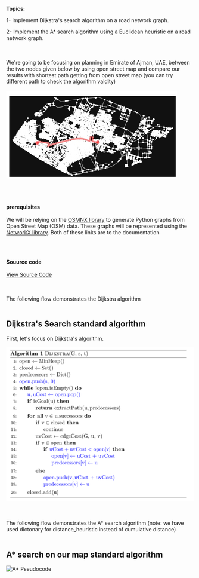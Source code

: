 <b>Topics:</b>

1- Implement Dijkstra&#39;s search algorithm on a road network graph.

2- Implement the A\* search algorithm using a Euclidean heuristic on a road network graph.

<br></br>
We're going to be focusing on planning in Emirate of Ajman, UAE, between the two nodes given below by using open street map and compare our results with shortest path getting from open street map (you can try different path to check the algorithm valdity) 
<br></br>
![path](https://github.com/halhwadi/Dijkstra-s-search-algorithm-and-A-search-algorithm/blob/main/map.jpg)
<br></br>
<br></br>

<b>prerequisites</b>
<br></br>
We will be relying on the [OSMNX library](https://osmnx.readthedocs.io/en/stable/) to generate Python graphs from Open Street Map (OSM) data. These graphs will be represented using the [NetworkX library](https://networkx.github.io/documentation/stable/). Both of these links are to the documentation

<br></br>

<b>Souurce code</b>
<br></br>
[View Source Code](https://github.com/halhwadi/Dijkstra-s-search-algorithm-and-A-search-algorithm/blob/main/Dijkstra's%20search%20algorithm%20and%20A%20search%20algorithm.ipynb)

<br></br>
The following flow demonstrates the Dijkstra algorithm
<br></br>
## Dijkstra&#39;s Search standard algorithm

First, let&#39;s focus on Dijkstra&#39;s algorithm.

![Dijkstra&#39;s Pseudocode](dijkstra.png)

<br></br>
The following flow demonstrates the A\* search algorithm (note: we have used dictonary for distance_heuristic instead of cumulative distance)
<br></br>

## A\* search on our map standard algorithm

![A\* Pseudocode](a\_star.png)
